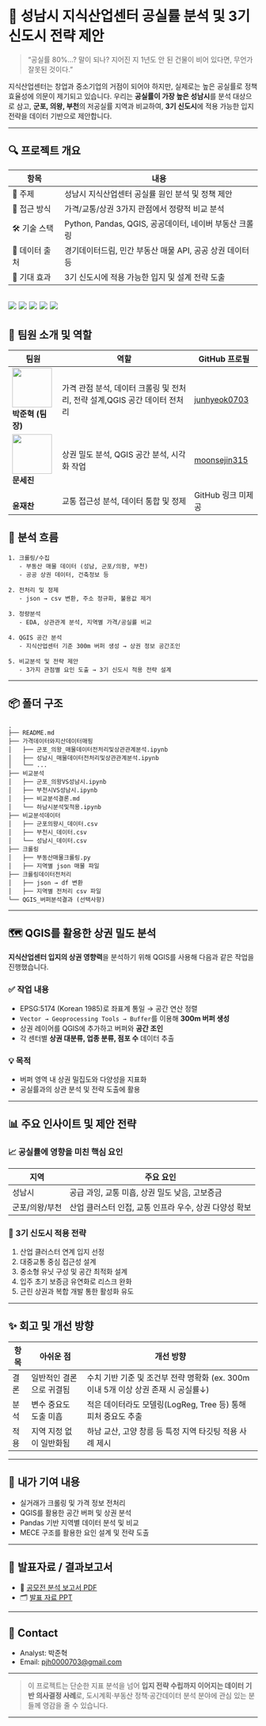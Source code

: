 # 🏢 성남시 지식산업센터 공실률 분석 및 3기 신도시 전략 제안

> “공실률 80%...? 말이 되나? 지어진 지 1년도 안 된 건물이 비어 있다면, 무언가 잘못된 것이다.”

지식산업센터는 창업과 중소기업의 거점이 되어야 하지만, 실제로는 높은 공실률로 정책 효율성에 의문이 제기되고 있습니다. 우리는 **공실률이 가장 높은 성남시**를 분석 대상으로 삼고, **군포, 의왕, 부천**의 저공실률 지역과 비교하여, **3기 신도시**에 적용 가능한 입지 전략을 데이터 기반으로 제안합니다.

---

## 🔍 프로젝트 개요

| 항목           | 내용                                                      |
| -------------- | --------------------------------------------------------- |
| 📌 주제        | 성남시 지식산업센터 공실률 원인 분석 및 정책 제안         |
| 🧩 접근 방식   | 가격/교통/상권 3가지 관점에서 정량적 비교 분석            |
| 🛠️ 기술 스택   | Python, Pandas, QGIS, 공공데이터, 네이버 부동산 크롤링    |
| 📂 데이터 출처 | 경기데이터드림, 민간 부동산 매물 API, 공공 상권 데이터 등 |
| 📍 기대 효과   | 3기 신도시에 적용 가능한 입지 및 설계 전략 도출           |

## <p align="left"> <img src="https://img.shields.io/badge/Python-3776AB?style=for-the-badge&logo=python&logoColor=white" /> <img src="https://img.shields.io/badge/Pandas-150458?style=for-the-badge&logo=pandas&logoColor=white" /> <img src="https://img.shields.io/badge/QGIS-589632?style=for-the-badge&logo=qgis&logoColor=white" /> <img src="https://img.shields.io/badge/공공데이터-0052CC?style=for-the-badge" /> <img src="https://img.shields.io/badge/네이버부동산-03C75A?style=for-the-badge&logo=naver&logoColor=white" /> </p>

## 👥 팀원 소개 및 역할

| 팀원                                                                                                        | 역할                                                                       | GitHub 프로필                                   |
| ----------------------------------------------------------------------------------------------------------- | -------------------------------------------------------------------------- | ----------------------------------------------- |
| <img src="https://avatars.githubusercontent.com/junhyeok0703" width="80" height="80"> <br>**박준혁 (팀장)** | 가격 관점 분석, 데이터 크롤링 및 전처리, 전략 설계,QGIS 공간 데이터 전처리 | [junhyeok0703](https://github.com/junhyeok0703) |
| <img src="https://avatars.githubusercontent.com/moonsejin315" width="80" height="80"> <br>**문세진**        | 상권 밀도 분석, QGIS 공간 분석, 시각화 작업                                | [moonsejin315](https://github.com/moonsejin315) |
| <br>**윤재찬**                                                                                              | 교통 접근성 분석, 데이터 통합 및 정제                                      | GitHub 링크 미제공                              |

## 🧭 분석 흐름

```
1. 크롤링/수집
   - 부동산 매물 데이터 (성남, 군포/의왕, 부천)
   - 공공 상권 데이터, 건축정보 등

2. 전처리 및 정제
   - json → csv 변환, 주소 정규화, 불용값 제거

3. 정량분석
   - EDA, 상관관계 분석, 지역별 가격/공실률 비교

4. QGIS 공간 분석
   - 지식산업센터 기준 300m 버퍼 생성 → 상권 정보 공간조인

5. 비교분석 및 전략 제안
   - 3가지 관점별 요인 도출 → 3기 신도시 적용 전략 설계
```

---

## 📦 폴더 구조

```
.
├── README.md
├── 가격데이터와지산데이터매핑
│   ├── 군포_의왕_매물데이터전처리및상관관계분석.ipynb
│   ├── 성남시_매물데이터전처리및상관관계분석.ipynb
│   └── ...
├── 비교분석
│   ├── 군포_의왕VS성남시.ipynb
│   ├── 부천시VS성남시.ipynb
│   ├── 비교분석결론.md
│   └── 하남시분석및적용.ipynb
├── 비교분석데이터
│   ├── 군포의왕시_데이터.csv
│   ├── 부천시_데이터.csv
│   └── 성남시_데이터.csv
├── 크롤링
│   ├── 부동산매물크롤링.py
│   ├── 지역별 json 매물 파일
├── 크롤링데이터전처리
│   ├── json → df 변환
│   ├── 지역별 전처리 csv 파일
└── QGIS_버퍼분석결과 (선택사항)
```

---

## 🗺 QGIS를 활용한 상권 밀도 분석

**지식산업센터 입지의 상권 영향력**을 분석하기 위해 QGIS를 사용해 다음과 같은 작업을 진행했습니다.

### ✅ 작업 내용

- EPSG:5174 (Korean 1985)로 좌표계 통일 → 공간 연산 정렬
- `Vector → Geoprocessing Tools → Buffer`를 이용해 **300m 버퍼 생성**
- 상권 레이어를 QGIS에 추가하고 버퍼와 **공간 조인**
- 각 센터별 **상권 대분류, 업종 분류, 점포 수** 데이터 추출

### 💡 목적

- 버퍼 영역 내 상권 밀집도와 다양성을 지표화
- 공실률과의 상관 분석 및 전략 도출에 활용

---

## 📊 주요 인사이트 및 제안 전략

### 📈 공실률에 영향을 미친 핵심 요인

| 지역           | 주요 요인                                              |
| -------------- | ------------------------------------------------------ |
| 성남시         | 공급 과잉, 교통 미흡, 상권 밀도 낮음, 고보증금         |
| 군포/의왕/부천 | 산업 클러스터 인접, 교통 인프라 우수, 상권 다양성 확보 |

### 🧭 3기 신도시 적용 전략

1. 산업 클러스터 연계 입지 선정
2. 대중교통 중심 접근성 설계
3. 중소형 유닛 구성 및 공간 최적화 설계
4. 입주 초기 보증금 유연화로 리스크 완화
5. 근린 상권과 복합 개발 통한 활성화 유도

---

## ✨ 회고 및 개선 방향

| 항목 | 아쉬운 점                | 개선 방향                                                                          |
| ---- | ------------------------ | ---------------------------------------------------------------------------------- |
| 결론 | 일반적인 결론으로 귀결됨 | 수치 기반 기준 및 조건부 전략 명확화 (ex. 300m 이내 5개 이상 상권 존재 시 공실률↓) |
| 분석 | 변수 중요도 도출 미흡    | 적은 데이터라도 모델링(LogReg, Tree 등) 통해 피처 중요도 추출                      |
| 적용 | 지역 지정 없이 일반화됨  | 하남 교산, 고양 창릉 등 특정 지역 타깃팅 적용 사례 제시                            |

---

## 🙌 내가 기여 내용

- 실거래가 크롤링 및 가격 정보 전처리
- QGIS를 활용한 공간 버퍼 및 상권 분석
- Pandas 기반 지역별 데이터 분석 및 비교
- MECE 구조를 활용한 요인 설계 및 전략 도출

---

## 📎 발표자료 / 결과보고서

- 📄 [공모전 분석 보고서 PDF](./지식산업센터%20공실률%20최소화를%20위한%20해결방안%20및%20분석보고서.pdf)
- 🗂 [발표 자료 PPT](<./공모전%20%20지식산업센터%20공실률%20최소화(데이터분석).pdf>)

---

## 👋 Contact

- Analyst: 박준혁
- Email: [pjh0000703@gmail.com](mailto:pjh0000703@gmail.com)

---

> 이 프로젝트는 단순한 지표 분석을 넘어 **입지 전략 수립까지 이어지는 데이터 기반 의사결정 사례**로, 도시계획·부동산 정책·공간데이터 분석 분야에 관심 있는 분들께 영감을 줄 수 있습니다.

---
